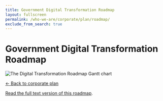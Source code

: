 ```yaml
---
title: Government Digital Transformation Roadmap
layout: fullscreen
permalink: /who-we-are/corporate/plan/roadmap/
exclude_from_search: true
---
```


# Government Digital Transformation Roadmap

<a name="image"></a>
<img src="{% asset_path roadmap %}" alt="The Digital Transformation Roadmap Gantt chart">

[&larr; Back to corporate plan](/who-we-are/corporate/plan/#develop-a-digital-transformation-roadmap)

[Read the full text version of this roadmap]({{site.baseurl}}/who-we-are/corporate/plan/roadmap-text/).
